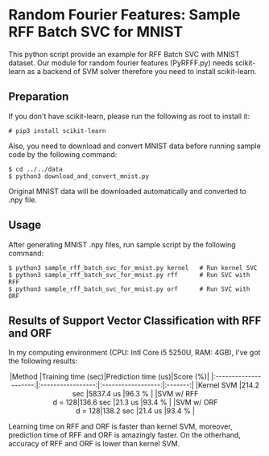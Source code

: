Random Fourier Features: Sample RFF Batch SVC for MNIST
====


This python script provide an example for RFF Batch SVC with MNIST dataset.
Our module for random fourier features (PyRFFF.py) needs scikit-learn as a backend of SVM solver therefore you need to install scikit-learn.


## Preparation

If you don't have scikit-learn, please run the following as root to install it:

    # pip3 install scikit-learn

Also, you need to download and convert MNIST data before running sample code by the following command:

    $ cd ../../data
    $ python3 download_and_convert_mnist.py

Original MNIST data will be downloaded automatically and converted to .npy file.


## Usage

After generating MNIST .npy files, run sample script by the following command:

    $ python3 sample_rff_batch_svc_for_mnist.py kernel   # Run kernel SVC
    $ python3 sample_rff_batch_svc_for_mnist.py rff      # Run SVC with RFF
    $ python3 sample_rff_batch_svc_for_mnist.py orf      # Run SVC with ORF


## Results of Support Vector Classification with RFF and ORF

In my computing environment (CPU: Intl Core i5 5250U, RAM: 4GB), I've got the following results:

<center>
|Method                 |Training time (sec)|Prediction time (us)|Score (%)|
|:---------------------:|:-----------------:|:------------------:|:-------:|
|Kernel SVM             |214.2 sec          |5837.4 us           |96.3 %   |
|SVM w/ RFF <br> d = 128|136.6 sec          |21.3 us             |93.4 %   |
|SVM w/ ORF <br> d = 128|138.2 sec          |21.4 us             |93.4 %   |
</center>

Learning time on RFF and ORF is faster than kernel SVM,
moreover, prediction time of RFF and ORF is amazingly faster.
On the otherhand, accuracy of RFF and ORF is lower than kernel SVM.

